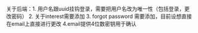 关于后端：1. 用户名跟uuid挂钩登录，需要把用户名改为唯一性（包括登录，更改密码）
          2. 关于interest需要添加
          3. forgot password 需要添加，目前设想直接在email上直接进行更改
          4.email提供4位数密钥用于确认
          
